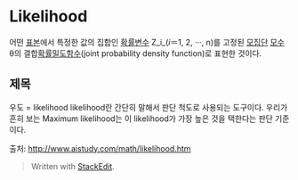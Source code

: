 
# Likelihood
어떤 [표본](https://terms.naver.com/entry.nhn?docId=1924656&ref=y)에서 특정한 값의 집합인 [확률](https://terms.naver.com/entry.nhn?docId=1924725&ref=y)[변수](https://terms.naver.com/entry.nhn?docId=1924099&ref=y) Z_i_(_i_＝1, 2, ···, n)를 고정된 [모집단](https://terms.naver.com/entry.nhn?docId=1924012&ref=y)  [모수](https://terms.naver.com/entry.nhn?docId=1924006&ref=y) θ의 결합[확률밀도함수](https://terms.naver.com/entry.nhn?docId=1924726&ref=y)(joint probability  density  function)로 표현한 것이다.

## 제목
우도 = likelihood
likelihood란 간단히 말해서 판단 척도로 사용되는 도구이다.
우리가 흔히 보는 Maximum likelihood는 이 likelihood가 가장 높은 것을 택한다는 판단 기준이다.


출처: http://www.aistudy.com/math/likelihood.htm
> Written with [StackEdit](https://stackedit.io/).
<!--stackedit_data:
eyJoaXN0b3J5IjpbLTQ4OTkyMTc1NywtMzY4ODE2MzY2XX0=
-->